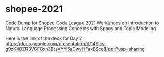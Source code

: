# shopee-2021

Code Dump for Shopee Code League 2021 Workshops on Introduction to Natural Language Processing Concepts with Spacy and Topic Modeling

Here is the link of the deck for Day 2: https://docs.google.com/presentation/d/14SIcs-g9zK4DZR3VGFGxn3BtsVYYi5aDwvHFaxBSce8/edit?usp=sharing
